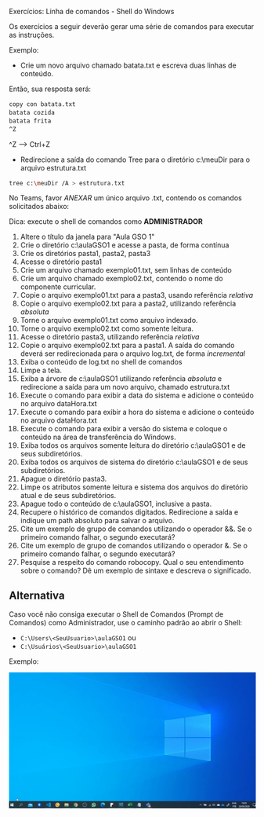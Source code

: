 Exercícios: Linha de comandos - Shell do Windows

Os exercícios a seguir deverão gerar uma série de comandos para executar as instruções.

Exemplo:
* Crie um novo arquivo chamado batata.txt e escreva duas linhas de conteúdo.

Então, sua resposta será:

```bash
copy con batata.txt
batata cozida
batata frita
^Z
```
^Z --> Ctrl+Z

* Redirecione a saída do comando Tree para o diretório c:\meuDir para o arquivo estrutura.txt

```bash
tree c:\meuDir /A > estrutura.txt
```

No Teams, favor *ANEXAR* um único arquivo .txt, contendo os comandos solicitados abaixo:

Dica: execute o shell de comandos como **ADMINISTRADOR**

1. Altere o título da janela para "Aula GSO 1"
1. Crie o diretório c:\aulaGSO1 e acesse a pasta, de forma contínua
1. Crie os diretórios pasta1, pasta2, pasta3
1. Acesse o diretório pasta1
1. Crie um arquivo chamado exemplo01.txt, sem linhas de conteúdo
1. Crie um arquivo chamado exemplo02.txt, contendo o nome do componente curricular.
1. Copie o arquivo exemplo01.txt para a pasta3, usando referência *relativa*
1. Copie o arquivo exemplo02.txt para a pasta2, utilizando referência *absoluta*
1. Torne o arquivo exemplo01.txt como arquivo indexado.
1. Torne o arquivo exemplo02.txt como somente leitura.
1. Acesse o diretório pasta3, utilizando referência *relativa*
1. Copie o arquivo exemplo02.txt para a pasta1. A saída do comando deverá ser redirecionada para o arquivo log.txt, de forma *incremental*
1. Exiba o conteúdo de log.txt no shell de comandos
1. Limpe a tela.
1. Exiba a árvore de c:\aulaGSO1 utilizando referência *absoluta* e redirecione a saída para um novo arquivo, chamado estrutura.txt
1. Execute o comando para exibir a data do sistema e adicione o conteúdo no arquivo dataHora.txt
1. Execute o comando para exibir a hora do sistema e adicione o conteúdo no arquivo dataHora.txt
1. Execute o comando para exibir a versão do sistema e coloque o conteúdo na área de transferência do Windows.
1. Exiba todos os arquivos somente leitura do diretório c:\aulaGSO1 e de seus subdiretórios.
1. Exiba todos os arquivos de sistema do diretório c:\aulaGSO1 e de seus subdiretórios.
1. Apague o diretório pasta3.
1. Limpe os atributos somente leitura e sistema dos arquivos do diretório atual e de seus subdiretórios.
1. Apague todo o conteúdo de c:\aulaGSO1, inclusive a pasta.
1. Recupere o histórico de comandos digitados. Redirecione a saída e indique um path absoluto para salvar o arquivo.
1. Cite um exemplo de grupo de comandos utilizando o operador &&. Se o primeiro comando falhar, o segundo executará?
1. Cite um exemplo de grupo de comandos utilizando o operador &. Se o primeiro comando falhar, o segundo executará?
1. Pesquise a respeito do comando robocopy. Qual o seu entendimento sobre o comando? Dê um exemplo de sintaxe e descreva o significado.

## Alternativa
Caso você não consiga executar o Shell de Comandos (Prompt de Comandos) como Administrador, use o caminho padrão ao abrir o Shell:

* `C:\Users\<SeuUsuario>\aulaGSO1`
ou
* `C:\Usuários\<SeuUsuario>\aulaGSO1`

Exemplo:

![Exemplo](../content/image/026.gif)